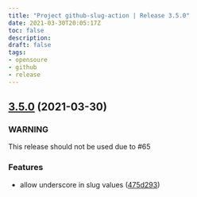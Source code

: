 ```yaml
---
title: "Project github-slug-action | Release 3.5.0"
date: 2021-03-30T20:05:17Z
toc: false
description: 
draft: false
tags:
- opensoure
- github
- release
---
```

## [3.5.0](http://github.com/rlespinasse/github-slug-action/compare/3.4.0...3.5.0) (2021-03-30)

### WARNING

This release should not be used due to #65


### Features

* allow underscore in slug values ([475d293](http://github.com/rlespinasse/github-slug-action/commit/475d293680b998a3315846828329f05bfff4ac9c))



